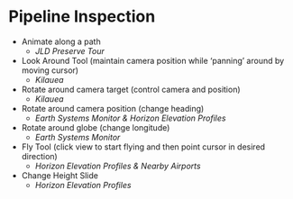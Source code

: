 # Pipeline Inspection

* Animate along a path 
    * _JLD Preserve Tour_
* Look Around Tool (maintain camera position while ‘panning’ around by moving cursor)
    * _Kilauea_
* Rotate around camera target (control camera and position)
    * _Kilauea_ 
* Rotate around camera position (change heading)
    * _Earth Systems Monitor & Horizon Elevation Profiles_
* Rotate around globe (change longitude)
    * _Earth Systems Monitor_
* Fly Tool (click view to start flying and then point cursor in desired direction)
    * _Horizon Elevation Profiles & Nearby Airports_
* Change Height Slide
    * _Horizon Elevation Profiles_
